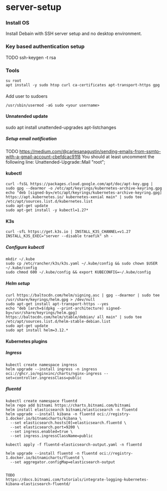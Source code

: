 # server-setup
### Install OS
Install Debain with SSH server setup and no desktop environment.
### Key based authentication setup
TODO
ssh-keygen -t rsa
### Tools
```shell
su root
apt install -y sudo htop curl ca-certificates apt-transport-https gpg
```

####
Add user to sudoers

```shell
/usr/sbin/usermod -aG sudo <your username>
```

#### Unnatended update
sudo apt install unattended-upgrades apt-listchanges
##### Setup email notification
TODO
https://medium.com/@carlesanagustin/sending-emails-from-ssmtp-with-a-gmail-account-cbefdcac91f8
You should at least uncomment the following line:
Unattended-Upgrade::Mail "root";

#### kubectl
```shell
curl -fsSL https://packages.cloud.google.com/apt/doc/apt-key.gpg | sudo gpg --dearmor -o /etc/apt/keyrings/kubernetes-archive-keyring.gpg
echo "deb [signed-by=/etc/apt/keyrings/kubernetes-archive-keyring.gpg] https://apt.kubernetes.io/ kubernetes-xenial main" | sudo tee /etc/apt/sources.list.d/kubernetes.list
sudo apt-get update
sudo apt-get install -y kubectl=1.27*
```

#### K3s
```shell
curl -sfL https://get.k3s.io | INSTALL_K3S_CHANNEL=v1.27 INSTALL_K3S_EXEC="server --disable traefik" sh -
```

##### Configure kubectl
```shell
mkdir ~/.kube
sudo cp /etc/rancher/k3s/k3s.yaml ~/.kube/config && sudo chown $USER ~/.kube/config
sudo chmod 600 ~/.kube/config && export KUBECONFIG=~/.kube/config
```

##### Helm setup
```shell
curl https://baltocdn.com/helm/signing.asc | gpg --dearmor | sudo tee /usr/share/keyrings/helm.gpg > /dev/null
sudo apt-get install apt-transport-https --yes
echo "deb [arch=$(dpkg --print-architecture) signed-by=/usr/share/keyrings/helm.gpg] https://baltocdn.com/helm/stable/debian/ all main" | sudo tee /etc/apt/sources.list.d/helm-stable-debian.list
sudo apt-get update
sudo apt install helm=3.12.*
```

#### Kubernetes plugins
##### Ingress
```shell
kubectl create namespace ingress
helm upgrade --install ingress -n ingress oci://ghcr.io/nginxinc/charts/nginx-ingress --set=controller.ingressClass=public
```

##### fluentd
```shell
kubectl create namespace fluentd
helm repo add bitnami https://charts.bitnami.com/bitnami
helm install elasticsearch bitnami/elasticsearch -n fluentd
helm upgrade --install kibana -n fluentd oci://registry-1.docker.io/bitnamicharts/kibana \
  --set elasticsearch.hosts[0]=elasticsearch.fluentd \
  --set elasticsearch.port=9200 \
  --set ingress.enabled=true \
  --set ingress.ingressClassName=public

kubectl apply -f fluentd-elasticsearch-output.yaml -n fluentd

helm upgrade --install fluentd -n fluentd oci://registry-1.docker.io/bitnamicharts/fluentd \
  --set aggregator.configMap=elasticsearch-output


TODO
https://docs.bitnami.com/tutorials/integrate-logging-kubernetes-kibana-elasticsearch-fluentd/
